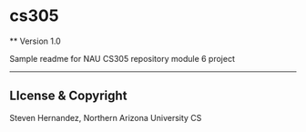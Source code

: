 # cs305
** Version 1.0

Sample readme for NAU CS305 repository module 6 project

---
## LIcense & Copyright 

Steven Hernandez, Northern Arizona University CS
